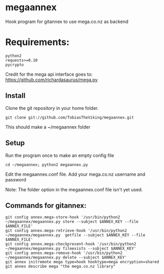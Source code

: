 megaannex
=========

Hook program for gitannex to use mega.co.nz as backend

# Requirements:

    python2
    requests>=0.10
    pycrypto

Credit for the mega api interface goes to: https://github.com/richardasaurus/mega.py 

## Install
Clone the git repository in your home folder.

    git clone git://github.com/TobiasTheViking/megaannex.git 

This should make a ~/megaannex folder

## Setup
Run the program once to make an empty config file

    cd ~/megaannex; python2 megaannex.py

Edit the megaannex.conf file. Add your mega.co.nz username and password

Note: The folder option in the megaannex.conf file isn't yet used. 

## Commands for gitannex:

    git config annex.mega-store-hook '/usr/bin/python2 ~/megaannex/megaannex.py store --subject $ANNEX_KEY --file $ANNEX_FILE'
    git config annex.mega-retrieve-hook '/usr/bin/python2 ~/megaannex/megaannex.py  getfile --subject $ANNEX_KEY --file $ANNEX_FILE'
    git config annex.mega-checkpresent-hook '/usr/bin/python2 ~/megaannex/megaannex.py fileexists --subject $ANNEX_KEY'
    git config annex.mega-remove-hook '/usr/bin/python2 ~/megaannex/megaannex.py delete --subject $ANNEX_KEY'
    git annex initremote mega type=hook hooktype=mega encryption=shared
    git annex describe mega "the mega.co.nz library"
